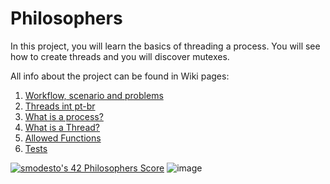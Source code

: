 # Philosophers
In this project, you will learn the basics of threading a process. You will see how to create threads and you will discover mutexes.

All info about the project can be found in Wiki pages:
1.  [Workflow, scenario and problems](https://github.com/sarahmss/Philosophers/wiki)
2.  [Threads int pt-br](https://github.com/sarahmss/Philosophers/wiki/Thread-pt-br)
3.  [What is a process?](https://github.com/sarahmss/Philosophers/wiki/What-is-a-process%3F)
4.  [What is a Thread?](https://github.com/sarahmss/Philosophers/wiki/What-is-a-Thread%3F)
5.  [Allowed Functions](https://github.com/sarahmss/Philosophers/wiki/Allowed-functions)
6.  [Tests](https://github.com/sarahmss/Philosophers/projects/1)

[![smodesto's 42 Philosophers Score](https://badge42.vercel.app/api/v2/cl2w40gcl001109mx37lm6el8/project/2520667)](https://github.com/JaeSeoKim/badge42)
 ![image](https://user-images.githubusercontent.com/62228465/168932397-05a146fe-e228-4d4d-802d-86bfdd83b818.png)
